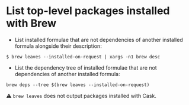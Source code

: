 # List top-level packages installed with Brew

* List installed formulae that are not dependencies of another installed formula alongside their description:

```
$ brew leaves --installed-on-request | xargs -n1 brew desc
```

* List the dependency tree of installed formulae that are not dependencies of another installed formula:

```
brew deps --tree $(brew leaves --installed-on-request)
```

:warning: `brew leaves` does not output packages installed with Cask.
